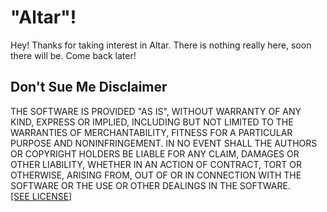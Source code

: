 # "Altar"!

Hey! Thanks for taking interest in Altar. There is nothing really here, soon there will be. Come back later!

## Don't Sue Me Disclaimer
THE SOFTWARE IS PROVIDED "AS IS", WITHOUT WARRANTY OF ANY KIND, EXPRESS OR IMPLIED, INCLUDING BUT NOT LIMITED TO THE WARRANTIES OF MERCHANTABILITY, FITNESS FOR A PARTICULAR PURPOSE AND NONINFRINGEMENT. IN NO EVENT SHALL THE AUTHORS OR COPYRIGHT HOLDERS BE LIABLE FOR ANY CLAIM, DAMAGES OR OTHER LIABILITY, WHETHER IN AN ACTION OF CONTRACT, TORT OR OTHERWISE, ARISING FROM, OUT OF OR IN CONNECTION WITH THE SOFTWARE OR THE USE OR OTHER DEALINGS IN THE SOFTWARE.
<br />
[[SEE LICENSE]](LICENSE.md)
